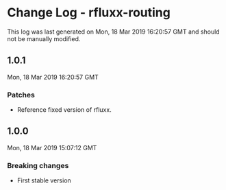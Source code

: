 # Change Log - rfluxx-routing

This log was last generated on Mon, 18 Mar 2019 16:20:57 GMT and should not be manually modified.

## 1.0.1
Mon, 18 Mar 2019 16:20:57 GMT

### Patches

- Reference fixed version of rfluxx.

## 1.0.0
Mon, 18 Mar 2019 15:07:12 GMT

### Breaking changes

- First stable version


